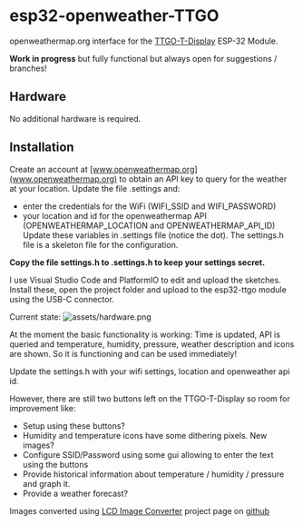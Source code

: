 # esp32-openweather-TTGO
openweathermap.org interface for the [TTGO-T-Display](https://github.com/Xinyuan-LilyGO/TTGO-T-Display/blob/master/TTGO-T-Display.ino) ESP-32 Module.

**Work in progress** but fully functional but always open for suggestions / branches!

## Hardware
No additional hardware is required.

## Installation
Create an account at [www.openweathermap.org](www.openweathermap.org) to obtain an API key to query for the weather at your location.
Update the file .settings and:
 - enter the credentials for the WiFi (WIFI_SSID and WIFI_PASSWORD)
 - your location and id for the openweathermap API (OPENWEATHERMAP_LOCATION and OPENWEATHERMAP_API_ID) 
Update these variables in .settings file (notice the dot). The settings.h file is a skeleton file for the configuration.

**Copy the file settings.h to .settings.h to keep your settings secret.**

I use Visual Studio Code and PlatformIO to edit and upload the sketches. Install these, open the project folder and upload to the esp32-ttgo module using the USB-C connector. 

Current state: ![assets/hardware.png](https://github.com/rzeldent/esp32-openweather-TTGO/blob/develop/hardware.png)

At the moment the basic functionality is working: Time is updated, API is queried and temperature, humidity, pressure, weather description and icons are shown. So it is functioning and can be used immediately!

Update the settings.h with your wifi settings, location and openweather api id.

However, there are still two buttons left on the TTGO-T-Display so room for improvement like:
- Setup using these buttons?
- Humidity and temperature icons have some dithering pixels. New images?
- Configure SSID/Password using some gui allowing to enter the text using the buttons
- Provide historical information about temperature / humidity / pressure and graph it.
- Provide a weather forecast?

Images converted using [LCD Image Converter](https://lcd-image-converter.riuson.com/en/about) project page on [github](https://github.com/riuson/lcd-image-converter)